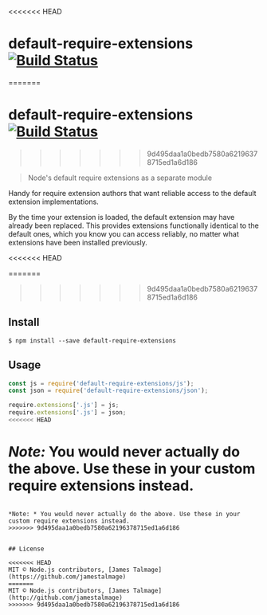 <<<<<<< HEAD
# default-require-extensions [![Build Status](https://travis-ci.org/avajs/default-require-extensions.svg?branch=master)](https://travis-ci.org/avajs/default-require-extensions)
=======
# default-require-extensions [![Build Status](https://travis-ci.org/jamestalmage/default-require-extensions.svg?branch=master)](https://travis-ci.org/jamestalmage/default-require-extensions)
>>>>>>> 9d495daa1a0bedb7580a62196378715ed1a6d186

> Node's default require extensions as a separate module

Handy for require extension authors that want reliable access to the default extension implementations.

By the time your extension is loaded, the default extension may have already been replaced. This provides extensions functionally identical to the default ones, which you know you can access reliably, no matter what extensions have been installed previously.

<<<<<<< HEAD

=======
>>>>>>> 9d495daa1a0bedb7580a62196378715ed1a6d186
## Install

```
$ npm install --save default-require-extensions
```


## Usage

```js
const js = require('default-require-extensions/js');
const json = require('default-require-extensions/json');

require.extensions['.js'] = js;
require.extensions['.js'] = json;
<<<<<<< HEAD
```

*Note:* You would never actually do the above. Use these in your custom require extensions instead.
=======

```

*Note: * You would never actually do the above. Use these in your custom require extensions instead.  
>>>>>>> 9d495daa1a0bedb7580a62196378715ed1a6d186


## License

<<<<<<< HEAD
MIT © Node.js contributors, [James Talmage](https://github.com/jamestalmage)
=======
MIT © Node.js contributors, [James Talmage](http://github.com/jamestalmage)
>>>>>>> 9d495daa1a0bedb7580a62196378715ed1a6d186
